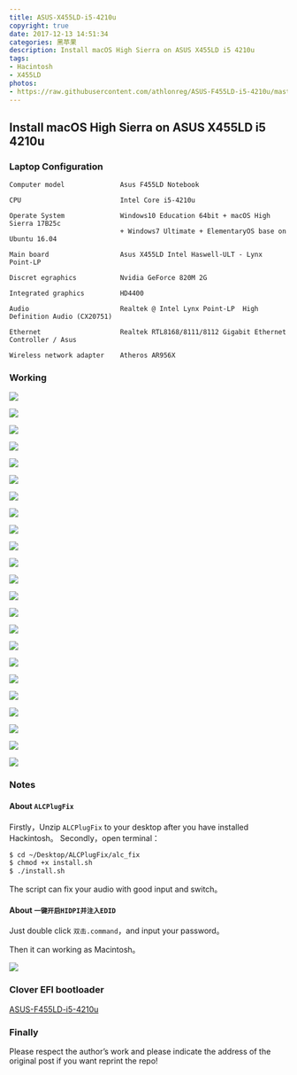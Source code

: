 ```yaml
---
title: ASUS-X455LD-i5-4210u
copyright: true
date: 2017-12-13 14:51:34
categories: 黑苹果
description: Install macOS High Sierra on ASUS X455LD i5 4210u
tags:
- Hacintosh
- X455LD
photos:
- https://raw.githubusercontent.com/athlonreg/ASUS-F455LD-i5-4210u/master/Screens/Backlight-Controller.png
---
```


## Install macOS High Sierra on ASUS X455LD i5 4210u
<!--more-->

### Laptop Configuration
```properties
Computer model              Asus F455LD Notebook

CPU                         Intel Core i5-4210u

Operate System              Windows10 Education 64bit + macOS High Sierra 17B25c
                            + Windows7 Ultimate + ElementaryOS base on Ubuntu 16.04

Main board                  Asus X455LD Intel Haswell-ULT - Lynx Point-LP

Discret egraphics           Nvidia GeForce 820M 2G 

Integrated graphics         HD4400

Audio                       Realtek @ Intel Lynx Point-LP  High Definition Audio (CX20751)

Ethernet                    Realtek RTL8168/8111/8112 Gigabit Ethernet Controller / Asus

Wireless network adapter    Atheros AR956X
```

### Working

![](https://raw.githubusercontent.com/athlonreg/ASUS-F455LD-i5-4210u/master/Screens/Backlight-Controller.png)

![](https://raw.githubusercontent.com/athlonreg/ASUS-F455LD-i5-4210u/master/Screens/Full-Power-Manager-1.png)

![](https://raw.githubusercontent.com/athlonreg/ASUS-F455LD-i5-4210u/master/Screens/Full-Power-Manager-2.png)

![](https://raw.githubusercontent.com/athlonreg/ASUS-F455LD-i5-4210u/master/Screens/SmartTouchPad-1.png)

![](https://raw.githubusercontent.com/athlonreg/ASUS-F455LD-i5-4210u/master/Screens/SmartTouchPad-2.png)

![](https://raw.githubusercontent.com/athlonreg/ASUS-F455LD-i5-4210u/master/Screens/SmartTouchPad-3.png)

![](https://raw.githubusercontent.com/athlonreg/ASUS-F455LD-i5-4210u/master/Screens/FakeMouse.png)

![](https://raw.githubusercontent.com/athlonreg/ASUS-F455LD-i5-4210u/master/Screens/Audio-Insert-Headphone.png)

![](https://raw.githubusercontent.com/athlonreg/ASUS-F455LD-i5-4210u/master/Screens/Audio-Remove-Headphone.png)

![](https://raw.githubusercontent.com/athlonreg/ASUS-F455LD-i5-4210u/master/Screens/Bluetooth.png)

![](https://raw.githubusercontent.com/athlonreg/ASUS-F455LD-i5-4210u/master/Screens/Ethernet.png)

![](https://raw.githubusercontent.com/athlonreg/ASUS-F455LD-i5-4210u/master/Screens/Wireless.png)

![](https://raw.githubusercontent.com/athlonreg/ASUS-F455LD-i5-4210u/master/Screens/Graphics.png)

![](https://raw.githubusercontent.com/athlonreg/ASUS-F455LD-i5-4210u/master/Screens/USB.png)

![](https://raw.githubusercontent.com/athlonreg/ASUS-F455LD-i5-4210u/master/Screens/Bettery.png)

![](https://raw.githubusercontent.com/athlonreg/ASUS-F455LD-i5-4210u/master/Screens/PCI-List.png)

![](https://raw.githubusercontent.com/athlonreg/ASUS-F455LD-i5-4210u/master/Screens/Brightness-Control.png)

![](https://raw.githubusercontent.com/athlonreg/ASUS-F455LD-i5-4210u/master/Screens/Audio-Control-1.png)

![](https://raw.githubusercontent.com/athlonreg/ASUS-F455LD-i5-4210u/master/Screens/Audio-Control-2.png)

![](https://raw.githubusercontent.com/athlonreg/ASUS-F455LD-i5-4210u/master/Screens/About.png)

![](https://raw.githubusercontent.com/athlonreg/ASUS-F455LD-i5-4210u/master/Screens/Display-Built-In.png)

![](https://raw.githubusercontent.com/athlonreg/ASUS-F455LD-i5-4210u/master/Screens/HDMI-Audio-1.png)

![](https://raw.githubusercontent.com/athlonreg/ASUS-F455LD-i5-4210u/master/Screens/HDMI-Audio-2.png)

### Notes
#### About `ALCPlugFix`
Firstly，Unzip `ALCPlugFix` to your desktop after you have installed Hackintosh。
Secondly，open terminal：
```bash
$ cd ~/Desktop/ALCPlugFix/alc_fix
$ chmod +x install.sh
$ ./install.sh
```
The script can fix your audio with good input and switch。

#### About `一键开启HIDPI并注入EDID`
Just double click `双击.command`，and input your password。

Then it can working as Macintosh。

![](https://ws1.sinaimg.cn/large/006dLY5Ily1fypv9f7dyhj317c0yktmd.jpg)

### Clover EFI bootloader
[ASUS-F455LD-i5-4210u](https://github.com/athlonreg/ASUS-F455LD-i5-4210u/releases)

### Finally
Please respect the author’s work and please indicate the address of the original post if you want reprint the repo!


